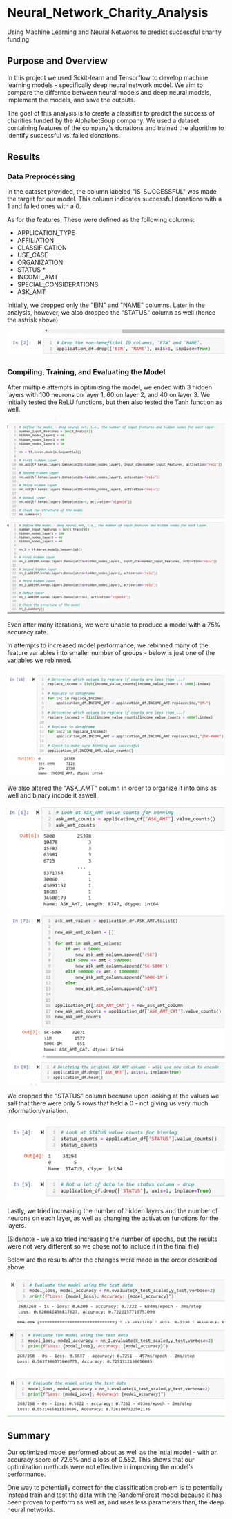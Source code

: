 # Neural_Network_Charity_Analysis
Using Machine Learning and Neural Networks to predict successful charity funding

## Purpose and Overview
In this project we used Sckit-learn and Tensorflow to develop machine learning models - specifically deep neural network model. We aim to compare the differnce between neural models and deep neural models, implement the models, and save the outputs.

The goal of this analysis is to create a classifier to predict the success of charities funded by the AlphabetSoup company. We used a dataset containing features of the company's donations and trained the algorithm to identify successful vs. failed donations.

## Results
### Data Preprocessing
<!---What variable(s) are considered the target(s) for your model?-->
In the dataset provided, the column labeled "IS_SUCCESSFUL" was made the target for our model. This column indicates successful donations with a 1 and failed ones with a 0. 

<!---What variable(s) are considered to be the features for your model?-->
As for the features, These were defined as the following columns:

- APPLICATION_TYPE
- AFFILIATION
- CLASSIFICATION
- USE_CASE
- ORGANIZATION
- STATUS *
- INCOME_AMT
- SPECIAL_CONSIDERATIONS
- ASK_AMT     

<!---What variable(s) are neither targets nor features, and should be removed from the input data?-->
Initially, we dropped only the "EIN" and "NAME" columns. Later in the analysis, however, we also dropped the "STATUS" column as well (hence the astrisk above).

![](/images/preprocess1.PNG)

### Compiling, Training, and Evaluating the Model
<!---How many neurons, layers, and activation functions did you select for your neural network model, and why?-->
After multiple attempts in optimizing the model, we ended with 3 hidden layers with 100 neurons on layer 1, 60 on layer 2, and 40 on layer 3. We initially tested the ReLU functions, but then also tested the Tanh function as well.

![](/images/training2.PNG)
![](/images/training1.PNG)

<!---Were you able to achieve the target model performance?-->
Even after many iterations, we were unable to produce a model with a 75% accuracy rate.
<!---What steps did you take to try and increase model performance?-->
In attempts to increased model performance, we rebinned many of the feature variables into smaller number of groups - below is just one of the variables we rebinned.

![](/images/income.PNG)

We also altered the "ASK_AMT" column in order to organize it into bins as well and binary incode it aswell. 

![](/images/ask_amt1.PNG)
![](/images/ask_amt2.PNG)
![](/images/ask_amt3.PNG)

We dropped the "STATUS" column because upon looking at the values we sall that there were only 5 rows that held a 0 - not giving us very much information/variation. 

![](/images/status1.PNG)

Lastly, we tried increasing the number of hidden layers and the number of neurons on each layer, as well as changing the activation functions for the layers.

(Sidenote - we also tried increasing the number of epochs, but the results were not very different so we chose not to include it in the final file)

Below are the results after the changes were made in the order described above.

![](/images/eval1.PNG)
![](/images/eval2.PNG)
![](/images/eval3.PNG)

## Summary
Our optimized model performed about as well as the intial model - with an accuracy score of 72.6% and a loss of 0.552. This shows that our optimization methods were not effective in improving the model's performance. 

One way to potentially correct for the classification problem is to potentially instead train and test the data with the RandomForest model because it has been proven to perform as well as, and uses less parameters than, the deep neural networks.
